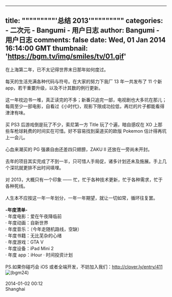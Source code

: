 
---
title: """""""""'总结 2013'"""""""""
categories: 
    - 二次元
    - Bangumi - 用户日志
author: Bangumi - 用户日志
comments: false
date: Wed, 01 Jan 2014 16:14:00 GMT
thumbnail: 'https://bgm.tv/img/smiles/tv/01.gif'
---

<div>   
在上海第二年，已不太记得世界末日那年如何度过。<br>
<br>
每天的生活充满各种代码与符号。在大家的努力下我厂 13 年一共发布了 11 个新 app，若干重要升级，以及不计其数的例行更新。<br>
<br>
这一年枕边书一堆，真正读完的不多；新番只追完一部，电视剧也大多坑在那儿；每周至少一部电影，自看过《小时代》，观影下限成功拉低，再烂的片子都能看得津津有味。<br>
<br>
买 PS3 后游戏倒是玩了不少，索尼第一方 Title 玩了个遍，暗自感叹在 XO 上那些车枪球耗费的时间实在可惜。好不容易找到渠道买的欧版 Pokemon 估计得再坑上一会儿。<br>
<br>
心血来潮买的 PG 强袭自由还差四只翅膀，ZAKU II 还放在一旁尚未开封。<br>
<br>
去年的项目其实完成了不到一半，只可惜人手局促，诸多计划还未及施展。手上几个深坑就更排不出时间填埋。<br>
<br>
对 2013，大概只有一个印象 —— 忙，忙于各种技术更新，忙于各种需求，忙于各种死线。<br>
<br>
人生本不应按这一年一年划分，一年一年期望，就让一切如常，循环往复罢。<br>
<br>
<span style="font-weight:bold;">-年度清单-</span><br>
· 年度电影：爱在午夜降临前<br>
· 年度动画：自新世界<br>
· 年度音乐：（今年走随机路线，空缺）<br>
· 年度书籍：无比芜杂的心绪<br>
· 年度游戏：GTA V<br>
· 年度设备：iPad Mini 2<br>
· 年度 app：iHour · 时间投资计划<br>
<br>
PS.如果你碰巧会 iOS 或者全端开发，不妨加入我们：<a href="http://clover.ly/entry/411" target="_blank" rel="nofollow external noopener" class="l">http://clover.ly/entry/411</a> <img src="https://bgm.tv/img/smiles/tv/01.gif" smileid="40" alt="(bgm24)" referrerpolicy="no-referrer"><br>
<br>
2014-01-02 00:12<br>
Shanghai   
</div>
            